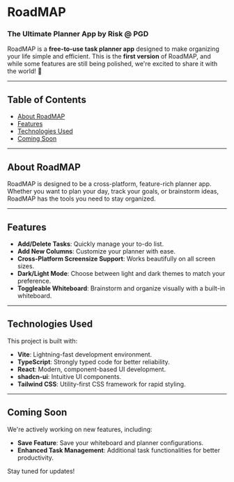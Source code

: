 # RoadMAP

### The Ultimate Planner App by Risk @ PGD

RoadMAP is a **free-to-use task planner app** designed to make organizing your life simple and efficient. This is the **first version** of RoadMAP, and while some features are still being polished, we're excited to share it with the world! 🚀

---

## Table of Contents
- [About RoadMAP](#about-roadmap)
- [Features](#features)
- [Technologies Used](#technologies-used)
- [Coming Soon](#coming-soon)

---

## About RoadMAP
RoadMAP is designed to be a cross-platform, feature-rich planner app. Whether you want to plan your day, track your goals, or brainstorm ideas, RoadMAP has the tools you need to stay organized.

---

## Features
- **Add/Delete Tasks**: Quickly manage your to-do list.
- **Add New Columns**: Customize your planner with ease.
- **Cross-Platform Screensize Support**: Works beautifully on all screen sizes.
- **Dark/Light Mode**: Choose between light and dark themes to match your preference.
- **Toggleable Whiteboard**: Brainstorm and organize visually with a built-in whiteboard.

---

## Technologies Used
This project is built with:
- **Vite**: Lightning-fast development environment.
- **TypeScript**: Strongly typed code for better reliability.
- **React**: Modern, component-based UI development.
- **shadcn-ui**: Intuitive UI components.
- **Tailwind CSS**: Utility-first CSS framework for rapid styling.

---

## Coming Soon
We're actively working on new features, including:
- **Save Feature**: Save your whiteboard and planner configurations.
- **Enhanced Task Management**: Additional task functionalities for better productivity.

Stay tuned for updates!
